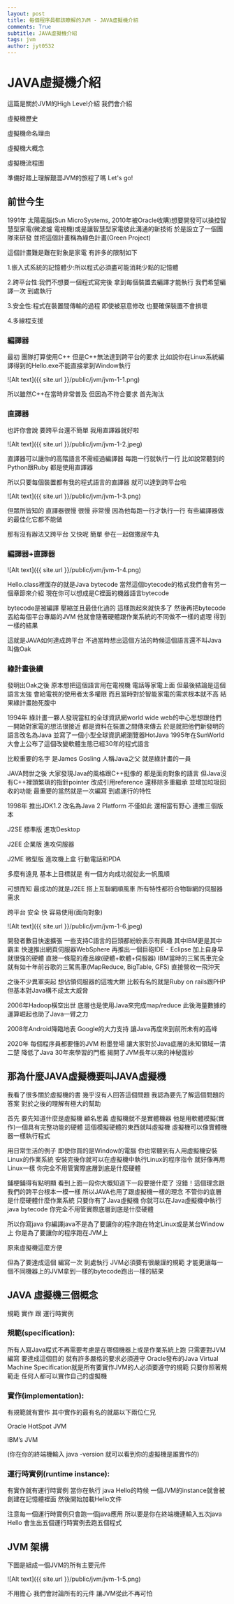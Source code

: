 ```yaml
---
layout: post
title: 每個程序員都該瞭解的JVM - JAVA虛擬機介紹
comments: True 
subtitle: JAVA虛擬機介紹
tags: jvm
author: jyt0532
---
```



# JAVA虛擬機介紹

這篇是關於JVM的High Level介紹 我們會介紹

虛擬機歷史 

虛擬機命名理由 

虛擬機大概念

虛擬機流程圖

準備好踏上理解艱澀JVM的旅程了嗎 Let's go!


## 前世今生

1991年 太陽電腦(Sun MicroSystems, 2010年被Oracle收購)想要開發可以操控智慧型家電(微波爐 電視機)或是讓智慧型家電彼此溝通的新技術 於是設立了一個團隊來研發 並把這個計畫稱為綠色計畫(Green Project)

這個計畫難是難在對象是家電 有許多的限制如下

1.嵌入式系統的記憶體少:所以程式必須盡可能消耗少點的記憶體

2.跨平台性:我們不想要一個程式寫完後 拿到每個裝置去編譯才能執行 我們希望編譯一次 到處執行

3.安全性:程式在裝置間傳輸的過程 即使被惡意修改 也要確保裝置不會損壞

4.多線程支援

### 編譯器

最初 團隊打算使用C++ 但是C++無法達到跨平台的要求 比如說你在Linux系統編譯得到的Hello.exe不能直接拿到Window執行

![Alt text]({{ site.url }}/public/jvm/jvm-1-1.png)

所以雖然C++在當時非常普及 但因為不符合要求 首先淘汰

### 直譯器

也許你會說 要跨平台還不簡單 我用直譯器就好啦

![Alt text]({{ site.url }}/public/jvm/jvm-1-2.jpeg)

直譯器可以讓你的高階語言不需經過編譯器 每跑一行就執行一行 比如說常聽到的Python跟Ruby 都是使用直譯器

所以只要每個裝置都有我的程式語言的直譯器 就可以達到跨平台啦

![Alt text]({{ site.url }}/public/jvm/jvm-1-3.png)

但眾所皆知的 直譯器很慢 很慢 非常慢 因為他每跑一行才執行一行 有些編譯器做的最佳化它都不能做

那有沒有辦法又跨平台 又快呢 簡單 參在一起做撒尿牛丸

### 編譯器+直譯器

![Alt text]({{ site.url }}/public/jvm/jvm-1-4.png)

Hello.class裡面存的就是Java bytecode 當然這個bytecode的格式我們會有另一個章節來介紹 現在你可以想成是C裡面的機器語言bytecode

bytecode是被編譯 壓縮並且最佳化過的 這樣跑起來就快多了 然後再把bytecode丟給每個平台專屬的JVM 他就會隨著硬體跟作業系統的不同做不一樣的處理 得到一樣的結果

這就是JAVA如何達成跨平台 不過當時想出這個方法的時候這個語言還不叫Java 叫做Oak

### 綠計畫後續

發明出Oak之後 原本想把這個語言用在電視機 電話等家電上面 但最後結論是這個語言太強 會給電視的使用者太多權限 而且當時對於智能家電的需求根本就不高 結果綠計畫胎死腹中

1994年 綠計畫一夥人發現當紅的全球資訊網world wide web的中心思想跟他們一開始對家電的想法很接近 都是資料在裝置之間傳來傳去 於是就把他們新發明的語言改名為Java 並寫了一個小型全球資訊網瀏覽器HotJava 1995年在SunWorld大會上公布了這個改變軟體生態已經30年的程式語言

比較重要的名字 是James Gosling 人稱Java之父 就是綠計畫的一員

JAVA問世之後 大家發現Java的風格跟C++挺像的 都是面向對象的語言 但Java沒有C++裡頭繁瑣的指針pointer 改成引用reference 還移除多重繼承 並增加垃圾回收的功能 最重要的當然就是一次編寫 到處運行的特性

1998年 推出JDK1.2 改名為Java 2 Platform 不僅如此 還相當有野心 連推三個版本

J2SE 標準版 進攻Desktop

J2EE 企業版 進攻伺服器

J2ME 微型版 進攻機上盒 行動電話和PDA

多麼有遠見 基本上目標就是 有一個方向成功就從此一帆風順 

可想而知 最成功的就是J2EE 搭上互聯網順風車 所有特性都符合物聯網的伺服器需求

跨平台 安全 快 容易使用(面向對象)

![Alt text]({{ site.url }}/public/jvm/jvm-1-6.jpeg)

開發者數目快速擴張 一些支持C語言的巨頭都紛紛表示有興趣 其中IBM更是其中霸主 快速推出網頁伺服器WebSphere 再推出一個巨砲IDE - Eclipse 加上自身早就很強的硬體 直接一條龍的產品線(硬體+軟體+伺服器) IBM當時的三駕馬車完全就有如十年前谷歌的三駕馬車(MapReduce, BigTable, GFS) 直接營收一飛沖天

之後不少異軍突起 想佔領伺服器的這塊大餅 比較有名的就是Ruby on rails跟PHP 但基本對Java構不成太大威脅

2006年Hadoop橫空出世 底層也是使用Java來完成map/reduce 此後海量數據的運算崛起也助了Java一臂之力

2008年Android降臨地表 Google的大力支持 讓Java再度來到前所未有的高峰

2020年 每個程序員都要懂的JVM 粉墨登場 讓大家對於Java底層的未知領域一清二楚 降低了Java 30年來學習的門檻 揭開了JVM長年以來的神秘面紗

## 那為什麼JAVA虛擬機要叫JAVA虛擬機

我看了很多關於虛擬機的書 幾乎沒有人回答這個問題 我認為要先了解這個問題的答案 對於之後的理解有極大的幫助

首先 要先知道什麼是虛擬機 顧名思義 虛擬機就不是實體機器 他是用軟體模擬(實作)一個具有完整功能的硬體 這個模擬硬體的東西就叫虛擬機 虛擬機可以像實體機器一樣執行程式

用日常生活的例子 即使你買的是Window的電腦 你也常聽到有人用虛擬機安裝Linux的作業系統 安裝完後你就可以在虛擬機中執行Linux的程序指令 就好像再用Linux一樣 你完全不用管實際底層到底是什麼硬體

鋪梗鋪得有點明顯 看到上面一段你大概知道下一段要接什麼了 沒錯！這個理念跟我們的跨平台根本一模一樣 所以JAVA也用了跟虛擬機一樣的理念 不管你的底層是什麼硬體什麼作業系統 只要你有了Java虛擬機 你就可以在Java虛擬機中執行java bytecode 你完全不用管實際底層到底是什麼硬體

所以你寫java 你編譯java不是為了要讓你的程序跑在特定Linux或是某台Window上 你是為了要讓你的程序跑在JVM上

原來虛擬機這麼方便 

但為了要達成這個 編寫一次 到處執行 JVM必須要有很嚴謹的規範 才能更讓每一個不同機器上的JVM拿到一樣的bytecode跑出一樣的結果

## JAVA 虛擬機三個概念

規範 實作 跟  運行時實例

### 規範(specification):

所有人寫Java程式不再需要考慮是在哪個機器上或是作業系統上跑 只需要對JVM編寫 要達成這個目的 就有許多嚴格的要求必須遵守 Oracle發布的Java Virtual Machine Specification就是所有要實作JVM的人必須要遵守的規範 只要你照著規範走 任何人都可以實作自己的虛擬機 

### 實作(implementation):

有規範就有實作 其中實作的最有名的就屬以下兩位仁兄

Oracle HotSpot JVM

IBM’s JVM

(你在你的終端機輸入 java -version 就可以看到你的虛擬機是誰實作的)

### 運行時實例(runtime instance):

有實作就有運行時實例 當你在執行 java Hello的時候 一個JVM的instance就會被創建在記憶體裡面 然後開始加載Hello文件

注意每一個運行時實例只會跑一個java應用 所以要是你在終端機連輸入五次java Hello 會生出五個運行時實例去跑五個程式



## JVM 架構

下圖是組成一個JVM的所有主要元件

![Alt text]({{ site.url }}/public/jvm/jvm-1-5.png)

不用擔心 我們會討論所有的元件 讓JVM從此不再可怕





